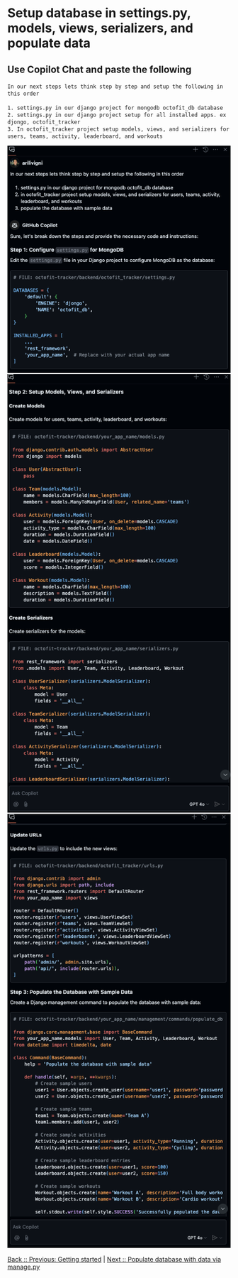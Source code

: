 # Setup database in settings.py, models, views, serializers, and populate data

## Use Copilot Chat and paste the following

```text
In our next steps lets think step by step and setup the following in this order

1. settings.py in our django project for mongodb octofit_db database
2. settings.py in our django project setup for all installed apps. ex djongo, octofit_tracker
3. In octofit_tracker project setup models, views, and serializers for users, teams, activity, leaderboard, and workouts
```

![octofit tracker backend settings](./4_1_OctoFitTrackerBackendSettings.png)
![create models serializers](./4_2_CreateModelsViewsSerializers.png)
![backend urls populate data](./4_3_OctoFitAppBackendUrls.png)

[Back :: Previous: Getting started](../3_GettingStarted) | [Next :: Populate database with data via manage.py](../5_PopulateDBwData)
